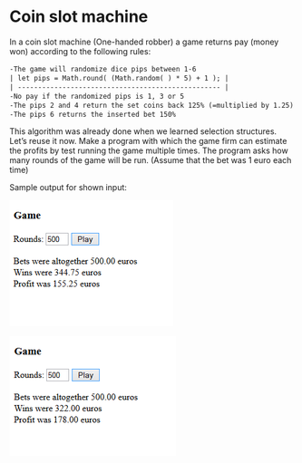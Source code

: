 # Coin slot machine
In a coin slot machine (One-handed robber) a game returns pay (money won) according to the following rules:

```
-The game will randomize dice pips between 1-6
| let pips = Math.round( (Math.random( ) * 5) + 1 ); |
| -------------------------------------------------- |
-No pay if the randomized pips is 1, 3 or 5
-The pips 2 and 4 return the set coins back 125% (=multiplied by 1.25)
-The pips 6 returns the inserted bet 150%
```

This algorithm was already done when we learned selection structures. Let’s reuse it now.
Make a program with which the game firm can estimate the profits by test running the game multiple times. The program asks how many rounds of the game will be run. (Assume that the bet was 1 euro each time)

Sample output for shown input:

![Game](./08.08.png)

![Game_1](./08%2008b(1).png)